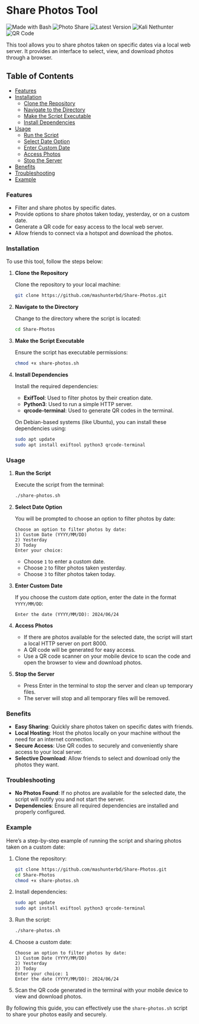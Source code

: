 # Share Photos Tool

![Made with Bash](https://img.shields.io/badge/Made%20with-Bash-1f425f.svg)
![Photo Share](https://img.shields.io/badge/Photo%20Share-Enabled-brightgreen)
![Latest Version](https://img.shields.io/github/v/release/mashunterbd/Share-Photos)
![Kali Nethunter](https://img.shields.io/badge/Kali%20Nethunter-Compatible-blue)
![QR Code](https://img.shields.io/badge/QR%20Code-Supported-orange)

This tool allows you to share photos taken on specific dates via a local web server. It provides an interface to select, view, and download photos through a browser.

## Table of Contents

- [Features](#features)
- [Installation](#installation)
  - [Clone the Repository](#clone-the-repository)
  - [Navigate to the Directory](#navigate-to-the-directory)
  - [Make the Script Executable](#make-the-script-executable)
  - [Install Dependencies](#install-dependencies)
- [Usage](#usage)
  - [Run the Script](#run-the-script)
  - [Select Date Option](#select-date-option)
  - [Enter Custom Date](#enter-custom-date)
  - [Access Photos](#access-photos)
  - [Stop the Server](#stop-the-server)
- [Benefits](#benefits)
- [Troubleshooting](#troubleshooting)
- [Example](#example)


### Features

- Filter and share photos by specific dates.
- Provide options to share photos taken today, yesterday, or on a custom date.
- Generate a QR code for easy access to the local web server.
- Allow friends to connect via a hotspot and download the photos.

### Installation

To use this tool, follow the steps below:

1. **Clone the Repository**

   Clone the repository to your local machine:

   ```bash
   git clone https://github.com/mashunterbd/Share-Photos.git
   ```

2. **Navigate to the Directory**

   Change to the directory where the script is located:

   ```bash
   cd Share-Photos
   ```

3. **Make the Script Executable**

   Ensure the script has executable permissions:

   ```bash
   chmod +x share-photos.sh
   ```

4. **Install Dependencies**

   Install the required dependencies:

   - **ExifTool**: Used to filter photos by their creation date.
   - **Python3**: Used to run a simple HTTP server.
   - **qrcode-terminal**: Used to generate QR codes in the terminal.

   On Debian-based systems (like Ubuntu), you can install these dependencies using:

   ```bash
   sudo apt update
   sudo apt install exiftool python3 qrcode-terminal
   ```

### Usage

1. **Run the Script**

   Execute the script from the terminal:

   ```bash
   ./share-photos.sh
   ```

2. **Select Date Option**

   You will be prompted to choose an option to filter photos by date:

   ```
   Choose an option to filter photos by date:
   1) Custom Date (YYYY/MM/DD)
   2) Yesterday
   3) Today
   Enter your choice: 
   ```

   - Choose `1` to enter a custom date.
   - Choose `2` to filter photos taken yesterday.
   - Choose `3` to filter photos taken today.

3. **Enter Custom Date**

   If you choose the custom date option, enter the date in the format `YYYY/MM/DD`:

   ```
   Enter the date (YYYY/MM/DD): 2024/06/24
   ```

4. **Access Photos**

   - If there are photos available for the selected date, the script will start a local HTTP server on port 8000.
   - A QR code will be generated for easy access.
   - Use a QR code scanner on your mobile device to scan the code and open the browser to view and download photos.

5. **Stop the Server**

   - Press Enter in the terminal to stop the server and clean up temporary files.
   - The server will stop and all temporary files will be removed.

### Benefits

- **Easy Sharing**: Quickly share photos taken on specific dates with friends.
- **Local Hosting**: Host the photos locally on your machine without the need for an internet connection.
- **Secure Access**: Use QR codes to securely and conveniently share access to your local server.
- **Selective Download**: Allow friends to select and download only the photos they want.

### Troubleshooting

- **No Photos Found**: If no photos are available for the selected date, the script will notify you and not start the server.
- **Dependencies**: Ensure all required dependencies are installed and properly configured.

### Example

Here’s a step-by-step example of running the script and sharing photos taken on a custom date:

1. Clone the repository:
   ```bash
   git clone https://github.com/mashunterbd/Share-Photos.git
   cd Share-Photos
   chmod +x share-photos.sh
   ```

2. Install dependencies:
   ```bash
   sudo apt update
   sudo apt install exiftool python3 qrcode-terminal
   ```

3. Run the script:
   ```bash
   ./share-photos.sh
   ```

4. Choose a custom date:
   ```
   Choose an option to filter photos by date:
   1) Custom Date (YYYY/MM/DD)
   2) Yesterday
   3) Today
   Enter your choice: 1
   Enter the date (YYYY/MM/DD): 2024/06/24
   ```

5. Scan the QR code generated in the terminal with your mobile device to view and download photos.

By following this guide, you can effectively use the `share-photos.sh` script to share your photos easily and securely.
